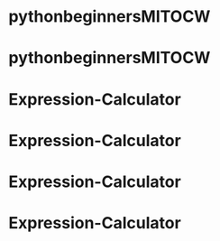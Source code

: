 # pythonbeginnersMITOCW
# pythonbeginnersMITOCW
# Expression-Calculator
# Expression-Calculator
# Expression-Calculator
# Expression-Calculator
